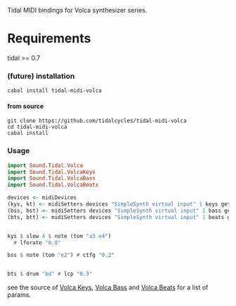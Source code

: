 Tidal MIDI bindings for Volca synthesizer series.

# Requirements

tidal >= 0.7

### (future) installation

```shell
cabal install tidal-midi-volca
```

#### from source

```shell
git clone https://github.com/tidalcycles/tidal-midi-volca
cd tidal-midi-volca
cabal install
```

### Usage


```haskell
import Sound.Tidal.Volca
import Sound.Tidal.VolcaKeys
import Sound.Tidal.VolcaBass
import Sound.Tidal.VolcaBeats

devices <- midiDevices
(kys, kt) <- midiSetters devices "SimpleSynth virtual input" 1 keys getNow
(bss, bst) <- midiSetters devices "SimpleSynth virtual input" 1 bass getNow
(bts, btt) <- midiSetters devices "SimpleSynth virtual input" 1 beats getNow


kys $ slow 4 $ note (tom "a3 e4")
  # lforate "0.8"

bss $ note (tom "e2") # ctfg "0.2"


bts $ drum "bd" # lcp "0.3"
```

see the source of [Volca Keys](Sound/Tidal/VolcaKeys.hs), [Volca Bass](Sound/Tidal/VolcaBass.hs) and [Volca Beats](Sound/Tidal/VolcaBeats.hs) for a list of params.